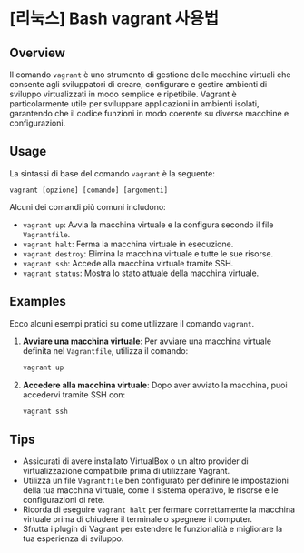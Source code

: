 # [리눅스] Bash vagrant 사용법

## Overview
Il comando `vagrant` è uno strumento di gestione delle macchine virtuali che consente agli sviluppatori di creare, configurare e gestire ambienti di sviluppo virtualizzati in modo semplice e ripetibile. Vagrant è particolarmente utile per sviluppare applicazioni in ambienti isolati, garantendo che il codice funzioni in modo coerente su diverse macchine e configurazioni.

## Usage
La sintassi di base del comando `vagrant` è la seguente:

```
vagrant [opzione] [comando] [argomenti]
```

Alcuni dei comandi più comuni includono:

- `vagrant up`: Avvia la macchina virtuale e la configura secondo il file `Vagrantfile`.
- `vagrant halt`: Ferma la macchina virtuale in esecuzione.
- `vagrant destroy`: Elimina la macchina virtuale e tutte le sue risorse.
- `vagrant ssh`: Accede alla macchina virtuale tramite SSH.
- `vagrant status`: Mostra lo stato attuale della macchina virtuale.

## Examples
Ecco alcuni esempi pratici su come utilizzare il comando `vagrant`.

1. **Avviare una macchina virtuale**:
   Per avviare una macchina virtuale definita nel `Vagrantfile`, utilizza il comando:

   ```bash
   vagrant up
   ```

2. **Accedere alla macchina virtuale**:
   Dopo aver avviato la macchina, puoi accedervi tramite SSH con:

   ```bash
   vagrant ssh
   ```

## Tips
- Assicurati di avere installato VirtualBox o un altro provider di virtualizzazione compatibile prima di utilizzare Vagrant.
- Utilizza un file `Vagrantfile` ben configurato per definire le impostazioni della tua macchina virtuale, come il sistema operativo, le risorse e le configurazioni di rete.
- Ricorda di eseguire `vagrant halt` per fermare correttamente la macchina virtuale prima di chiudere il terminale o spegnere il computer.
- Sfrutta i plugin di Vagrant per estendere le funzionalità e migliorare la tua esperienza di sviluppo.